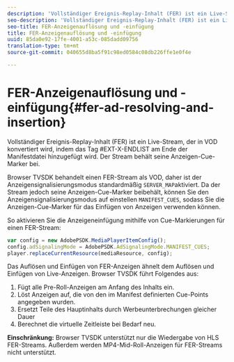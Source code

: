 ```yaml
---
description: 'Vollständiger Ereignis-Replay-Inhalt (FER) ist ein Live-Stream, der in VOD konvertiert wird, indem das Tag #EXT-X-ENDLIST am Ende der Manifestdatei hinzugefügt wird. Der Stream behält seine Anzeigen-Cue-Marker bei.'
seo-description: 'Vollständiger Ereignis-Replay-Inhalt (FER) ist ein Live-Stream, der in VOD konvertiert wird, indem das Tag #EXT-X-ENDLIST am Ende der Manifestdatei hinzugefügt wird. Der Stream behält seine Anzeigen-Cue-Marker bei.'
seo-title: FER-Anzeigenauflösung und -einfügung
title: FER-Anzeigenauflösung und -einfügung
uuid: 85da0e92-17fe-4001-a53c-085dadd09756
translation-type: tm+mt
source-git-commit: 040655d8ba5f91c98ed0584c08db226ffe1e0f4e

---
```



# FER-Anzeigenauflösung und -einfügung{#fer-ad-resolving-and-insertion}

Vollständiger Ereignis-Replay-Inhalt (FER) ist ein Live-Stream, der in VOD konvertiert wird, indem das Tag #EXT-X-ENDLIST am Ende der Manifestdatei hinzugefügt wird. Der Stream behält seine Anzeigen-Cue-Marker bei.

Browser TVSDK behandelt einen FER-Stream als VOD, daher ist der Anzeigensignalisierungsmodus standardmäßig `SERVER_MAP`aktiviert. Da der Stream jedoch seine Anzeigen-Cue-Marker beibehält, können Sie den Anzeigensignalisierungsmodus auf einstellen `MANIFEST_CUES`, sodass Sie die Anzeigen-Cue-Marker für das Einfügen von Anzeigen verwenden können.

So aktivieren Sie die Anzeigeneinfügung mithilfe von Cue-Markierungen für einen FER-Stream:

```js
var config = new AdobePSDK.MediaPlayerItemConfig(); 
config.adSignalingMode = AdobePSDK.AdSignalingMode.MANIFEST_CUES; 
player.replaceCurrentResource(mediaResource, config);
```

Das Auflösen und Einfügen von FER-Anzeigen ähnelt dem Auflösen und Einfügen von Live-Anzeigen. Browser TVSDK führt Folgendes aus:

1. Fügt alle Pre-Roll-Anzeigen am Anfang des Inhalts ein.
1. Löst Anzeigen auf, die von den im Manifest definierten Cue-Points angegeben wurden.
1. Ersetzt Teile des Hauptinhalts durch Werbeunterbrechungen gleicher Dauer
1. Berechnet die virtuelle Zeitleiste bei Bedarf neu.

**Einschränkung:** Browser TVSDK unterstützt nur die Wiedergabe von HLS FER-Streams. Außerdem werden MP4-Mid-Roll-Anzeigen für FER-Streams nicht unterstützt.
